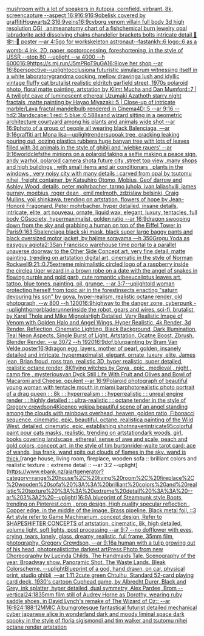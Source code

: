 [mushroom with a lot of speakers in it](https://www.ebank.nz/aiartgenerator?category=mushroom%20with%20a%20lot%20of%20speakers%20in%20it)[utopia, cornfield, virbrant, 8k, screencapture --aspect 16:9](https://www.ebank.nz/aiartgenerator?category=utopia%2C%20cornfield%2C%20virbrant%2C%208k%2C%20screencapture%20--aspect%2016%3A9)[16:9](https://www.ebank.nz/aiartgenerator?category=16%3A9)[16:9](https://www.ebank.nz/aiartgenerator?category=16%3A9)[obelisk covered by graffiti](https://www.ebank.nz/aiartgenerator?category=obelisk%20covered%20by%20graffiti)[](https://www.ebank.nz/aiartgenerator?category=)[Hogwarts](https://www.ebank.nz/aiartgenerator?category=Hogwarts)[2:3](https://www.ebank.nz/aiartgenerator?category=2%3A3)[16:9](https://www.ebank.nz/aiartgenerator?category=16%3A9)[veins](https://www.ebank.nz/aiartgenerator?category=veins)[16:9](https://www.ebank.nz/aiartgenerator?category=16%3A9)[cyborg venom villain full body 3d high resolution CGI , anime](https://www.ebank.nz/aiartgenerator?category=cyborg%20venom%20villain%20full%20body%203d%20high%20resolution%20CGI%20%2C%20anime)[anatomy chart of a fish](https://www.ebank.nz/aiartgenerator?category=anatomy%20chart%20of%20a%20fish)[chemical burn jewelry opal labradorite acid dissolving chains chandelier brackets bolts intricate detail 🦋🕸✨🫧 poster —ar 4:5](https://www.ebank.nz/aiartgenerator?category=chemical%20burn%20jewelry%20opal%20labradorite%20acid%20dissolving%20chains%20chandelier%20brackets%20bolts%20intricate%20detail%20%F0%9F%A6%8B%F0%9F%95%B8%E2%9C%A8%F0%9F%AB%A7%20poster%20%E2%80%94ar%204%3A5)[go for work](https://www.ebank.nz/aiartgenerator?category=go%20for%20work)[skeleton astronaut](https://www.ebank.nz/aiartgenerator?category=skeleton%20astronaut)[--fast](https://www.ebank.nz/aiartgenerator?category=--fast)[ankh::6 logo::6 as a womb::4 ink, 2D, paper, postprocessing, foreshortening, in the style of USSR --stop 80 --uplight --w 4000 --h 6000](https://www.ebank.nz/aiartgenerator?category=ankh%3A%3A6%20logo%3A%3A6%20as%20a%20womb%3A%3A4%20ink%2C%202D%2C%20paper%2C%20postprocessing%2C%20foreshortening%2C%20in%20the%20style%20of%20USSR%20--stop%2080%20--uplight%20--w%204000%20--h%206000)[16:9](https://www.ebank.nz/aiartgenerator?category=16%3A9)[<https://s.mj.run/J5mPRoT9uGA>](https://www.ebank.nz/aiartgenerator?category=%3Chttps%3A//s.mj.run/J5mPRoT9uGA%3E)[16:9](https://www.ebank.nz/aiartgenerator?category=16%3A9)[love her shop --ar 16:8](https://www.ebank.nz/aiartgenerator?category=love%20her%20shop%20--ar%2016%3A8)[perspective](https://www.ebank.nz/aiartgenerator?category=perspective)[--uplight](https://www.ebank.nz/aiartgenerator?category=--uplight)[occlusion](https://www.ebank.nz/aiartgenerator?category=occlusion)[a futuristic simulacrum witnessing itself in a white laboratory](https://www.ebank.nz/aiartgenerator?category=a%20futuristic%20simulacrum%20witnessing%20itself%20in%20a%20white%20laboratory)[grandma cooking, mellow drawing](https://www.ebank.nz/aiartgenerator?category=grandma%20cooking%2C%20mellow%20drawing)[a lush and idyllic vintage fluffy cat brutalist realistic eldritch garfield street, 1970s polaroid photo, floral matte painting, artstation by Klimt Mucha and Dan Mumford::7 | A twilight cave of luminescent ethereal Uzumaki Azathoth starry night fractals, matte painting by Hayao Miyazaki::5 | Close-up of intricate marble/Lava fractal mandelbulb rendered in Cinema4D::5 --ar 9:16 --hd](https://www.ebank.nz/aiartgenerator?category=a%20lush%20and%20idyllic%20vintage%20fluffy%20cat%20brutalist%20realistic%20eldritch%20garfield%20street%2C%201970s%20polaroid%20photo%2C%20floral%20matte%20painting%2C%20artstation%20by%20Klimt%20Mucha%20and%20Dan%20Mumford%3A%3A7%20%7C%20A%20twilight%20cave%20of%20luminescent%20ethereal%20Uzumaki%20Azathoth%20starry%20night%20fractals%2C%20matte%20painting%20by%20Hayao%20Miyazaki%3A%3A5%20%7C%20Close-up%20of%20intricate%20marble/Lava%20fractal%20mandelbulb%20rendered%20in%20Cinema4D%3A%3A5%20--ar%209%3A16%20--hd)[2:3](https://www.ebank.nz/aiartgenerator?category=2%3A3)[landscape::1 red::5 blue::0.5](https://www.ebank.nz/aiartgenerator?category=landscape%3A%3A1%20red%3A%3A5%20blue%3A%3A0.5)[88](https://www.ebank.nz/aiartgenerator?category=88)[sand wizard sitting in a geometric architecture courtyard among his plants and animals wide shot --ar 16:9](https://www.ebank.nz/aiartgenerator?category=sand%20wizard%20sitting%20in%20a%20geometric%20architecture%20courtyard%20among%20his%20plants%20and%20animals%20wide%20shot%20--ar%2016%3A9)[photo of a group of people all wearing black Balenciaga, —ar 9:16](https://www.ebank.nz/aiartgenerator?category=photo%20of%20a%20group%20of%20people%20all%20wearing%20black%20Balenciaga%2C%20%E2%80%94ar%209%3A16)[graffiti art Mona lisa](https://www.ebank.nz/aiartgenerator?category=graffiti%20art%20Mona%20lisa)[—uplight](https://www.ebank.nz/aiartgenerator?category=%E2%80%94uplight)[render](https://www.ebank.nz/aiartgenerator?category=render)[sup](https://www.ebank.nz/aiartgenerator?category=sup)[oak tree, cracking leaking pouring out, oozing plastics rubber](https://www.ebank.nz/aiartgenerator?category=oak%20tree%2C%20cracking%20leaking%20pouring%20out%2C%20oozing%20plastics%20rubber)[a huge banyan tree with lots of leaves filled with 3d animals in the style of ghibli and ‘wiebke rauers’  --ar 9:16](https://www.ebank.nz/aiartgenerator?category=a%20huge%20banyan%20tree%20with%20lots%20of%20leaves%20filled%20with%203d%20animals%20in%20the%20style%20of%20ghibli%20and%20%E2%80%98wiebke%20rauers%E2%80%99%20%20--ar%209%3A16)[world](https://www.ebank.nz/aiartgenerator?category=world)[clefs](https://www.ebank.nz/aiartgenerator?category=clefs)[the minions on a polaroid taking a selfie making a peace sign, andy warhol, polaroid camera shot](https://www.ebank.nz/aiartgenerator?category=the%20minions%20on%20a%20polaroid%20taking%20a%20selfie%20making%20a%20peace%20sign%2C%20andy%20warhol%2C%20polaroid%20camera%20shot)[a future city ,street top view ,many shops and high buildings , with small items and air conditionars , plants in the windows , very noisy city with many details : carved from opal by tsutomu nihei, freight container, by Katsuhiro Otomo, Mobius, Geof darrow and Ashley Wood, details, peter mohrbacher, tarmo juhola, ivan laliashvili, james gurney, moebius, roger dean , emil melmoth, zdzislaw belsinki, Craig Mullins, yoji shinkawa, trending on artstation, flowers of hope by Jean-Honoré Fragonard, Peter mohrbacher, hyper detailed, insane details, intricate, elite, art nouveau, ornate, liquid wax, elegant, luxury, tentacles, full body CGsociety, hypermaximalist, golden ratio --ar 16:9](https://www.ebank.nz/aiartgenerator?category=a%20future%20city%20%2Cstreet%20top%20view%20%2Cmany%20shops%20and%20high%20buildings%20%2C%20with%20small%20items%20and%20air%20conditionars%20%2C%20plants%20in%20the%20windows%20%2C%20very%20noisy%20city%20with%20many%20details%20%3A%20carved%20from%20opal%20by%20tsutomu%20nihei%2C%20freight%20container%2C%20by%20Katsuhiro%20Otomo%2C%20Mobius%2C%20Geof%20darrow%20and%20Ashley%20Wood%2C%20details%2C%20peter%20mohrbacher%2C%20tarmo%20juhola%2C%20ivan%20laliashvili%2C%20james%20gurney%2C%20moebius%2C%20roger%20dean%20%2C%20emil%20melmoth%2C%20zdzislaw%20belsinki%2C%20Craig%20Mullins%2C%20yoji%20shinkawa%2C%20trending%20on%20artstation%2C%20flowers%20of%20hope%20by%20Jean-Honor%C3%A9%20Fragonard%2C%20Peter%20mohrbacher%2C%20hyper%20detailed%2C%20insane%20details%2C%20intricate%2C%20elite%2C%20art%20nouveau%2C%20ornate%2C%20liquid%20wax%2C%20elegant%2C%20luxury%2C%20tentacles%2C%20full%20body%20CGsociety%2C%20hypermaximalist%2C%20golden%20ratio%20--ar%2016%3A9)[dragon swooping down from the sky and grabbing a human on top of the Eiffel Tower in Paris](https://www.ebank.nz/aiartgenerator?category=dragon%20swooping%20down%20from%20the%20sky%20and%20grabbing%20a%20human%20on%20top%20of%20the%20Eiffel%20Tower%20in%20Paris)[9:16](https://www.ebank.nz/aiartgenerator?category=9%3A16)[3:5](https://www.ebank.nz/aiartgenerator?category=3%3A5)[balenciaga black ski mask, black super large baggy pants and black oversized motor jacket, by hajime sorayama —h 350](https://www.ebank.nz/aiartgenerator?category=balenciaga%20black%20ski%20mask%2C%20black%20super%20large%20baggy%20pants%20and%20black%20oversized%20motor%20jacket%2C%20by%20hajime%20sorayama%20%E2%80%94h%20350)[Grogu Yoda as easyguy agiota](https://www.ebank.nz/aiartgenerator?category=Grogu%20Yoda%20as%20easyguy%20agiota)[2:3](https://www.ebank.nz/aiartgenerator?category=2%3A3)[San Francisco warehouse time portal to a parallel unaverse doorway to the Other Side Concept art, very fine detail, matte painting, trending on artstation digital art, cinematic in the style of Norman Rockwell](https://www.ebank.nz/aiartgenerator?category=San%20Francisco%20warehouse%20time%20portal%20to%20a%20parallel%20unaverse%20doorway%20to%20the%20Other%20Side%20Concept%20art%2C%20very%20fine%20detail%2C%20matte%20painting%2C%20trending%20on%20artstation%20digital%20art%2C%20cinematic%20in%20the%20style%20of%20Norman%20Rockwell)[9:21](https://www.ebank.nz/aiartgenerator?category=9%3A21)[::0.75](https://www.ebank.nz/aiartgenerator?category=%3A%3A0.75)[extreme minimalistic circled logo of a raspberry inside the circle](https://www.ebank.nz/aiartgenerator?category=extreme%20minimalistic%20circled%20logo%20of%20a%20raspberry%20inside%20the%20circle)[a tiger wizard in a brown robe on a date with the angel of snakes in flowing purple and gold garb, cute romantic vibe](https://www.ebank.nz/aiartgenerator?category=a%20tiger%20wizard%20in%20a%20brown%20robe%20on%20a%20date%20with%20the%20angel%20of%20snakes%20in%20flowing%20purple%20and%20gold%20garb%2C%20cute%20romantic%20vibe)[eucaliptus leaves art, tattoo, blue tones, painting, oil, grunge, --ar 3:7](https://www.ebank.nz/aiartgenerator?category=eucaliptus%20leaves%20art%2C%20tattoo%2C%20blue%20tones%2C%20painting%2C%20oil%2C%20grunge%2C%20--ar%203%3A7)[--uplight](https://www.ebank.nz/aiartgenerator?category=--uplight)[old woman protecting herself from toxic air in the forest](https://www.ebank.nz/aiartgenerator?category=old%20woman%20protecting%20herself%20from%20toxic%20air%20in%20the%20forest)[insects enacting "saturn devouring his son" by goya, hyper-realism, realistic octane render, old photograph, --w 800 --h 1200](https://www.ebank.nz/aiartgenerator?category=insects%20enacting%20%22saturn%20devouring%20his%20son%22%20by%20goya%2C%20hyper-realism%2C%20realistic%20octane%20render%2C%20old%20photograph%2C%20--w%20800%20--h%201200)[16:9](https://www.ebank.nz/aiartgenerator?category=16%3A9)[highway to the danger zone, cyberpunk --uplight](https://www.ebank.nz/aiartgenerator?category=highway%20to%20the%20danger%20zone%2C%20cyberpunk%20--uplight)[horror](https://www.ebank.nz/aiartgenerator?category=horror)[bladerunner](https://www.ebank.nz/aiartgenerator?category=bladerunner)[inside the robot, gears and wires, sci-fi, brutalist, by Karel Thole and Mike Mignola](https://www.ebank.nz/aiartgenerator?category=inside%20the%20robot%2C%20gears%20and%20wires%2C%20sci-fi%2C%20brutalist%2C%20by%20Karel%20Thole%20and%20Mike%20Mignola)[High Detailed, Very Realistic Image of Venom with Golden Halo and Angel Wings, Hyper Realistic, 4k Render, 3d Render, Reflection, Cinematic Lighting, Black Background, Dark Illumination, Teal Neon Aspects, Single Burst of Light, Artstation, Ocatne Boost, Zbrush, Blender Render. --w 3072 --h 1920](https://www.ebank.nz/aiartgenerator?category=High%20Detailed%2C%20Very%20Realistic%20Image%20of%20Venom%20with%20Golden%20Halo%20and%20Angel%20Wings%2C%20Hyper%20Realistic%2C%204k%20Render%2C%203d%20Render%2C%20Reflection%2C%20Cinematic%20Lighting%2C%20Black%20Background%2C%20Dark%20Illumination%2C%20Teal%20Neon%20Aspects%2C%20Single%20Burst%20of%20Light%2C%20Artstation%2C%20Ocatne%20Boost%2C%20Zbrush%2C%20Blender%20Render.%20--w%203072%20--h%201920)[16:9](https://www.ebank.nz/aiartgenerator?category=16%3A9)[dof,blur](https://www.ebank.nz/aiartgenerator?category=dof%2Cblur)[painting by Bram Van Velde,poster](https://www.ebank.nz/aiartgenerator?category=painting%20by%20Bram%20Van%20Velde%2Cposter)[16:9](https://www.ebank.nz/aiartgenerator?category=16%3A9)[dragon egg, layers, mother of pearl, golden, insanely detailed and intricate, hypermaximalist, elegant, ornate, luxury, elite, James jean, Brian froud, ross tran, realistic 3D, hyper realistic, super detailed, realistic octane render, 8K](https://www.ebank.nz/aiartgenerator?category=dragon%20egg%2C%20layers%2C%20mother%20of%20pearl%2C%20golden%2C%20insanely%20detailed%20and%20intricate%2C%20hypermaximalist%2C%20elegant%2C%20ornate%2C%20luxury%2C%20elite%2C%20James%20jean%2C%20Brian%20froud%2C%20ross%20tran%2C%20realistic%203D%2C%20hyper%20realistic%2C%20super%20detailed%2C%20realistic%20octane%20render%2C%208K)[flying witches by Goya , epic , medieval , night , camp fire , mysterious](https://www.ebank.nz/aiartgenerator?category=flying%20witches%20by%20Goya%20%2C%20epic%20%2C%20medieval%20%2C%20night%20%2C%20camp%20fire%20%2C%20mysterious)[van Dyck Still Life With Fruit and Olives and Bowl of Macaroni and Cheese, opulent --ar 16:9](https://www.ebank.nz/aiartgenerator?category=van%20Dyck%20Still%20Life%20With%20Fruit%20and%20Olives%20and%20Bowl%20of%20Macaroni%20and%20Cheese%2C%20opulent%20--ar%2016%3A9)[Polaroid photograph of beautiful young woman with tentacle mouth in miami bar](https://www.ebank.nz/aiartgenerator?category=Polaroid%20photograph%20of%20beautiful%20young%20woman%20with%20tentacle%20mouth%20in%20miami%20bar)[photorealistic photo portrait of a drag queen : : 8k : : hyperrealism : : hyperrealistic : : unreal engine render : : highly detailed : : ultra-realistic : : octane tender in the style of Gregory crewdson](https://www.ebank.nz/aiartgenerator?category=photorealistic%20photo%20portrait%20of%20a%20drag%20queen%20%3A%20%3A%208k%20%3A%20%3A%20hyperrealism%20%3A%20%3A%20hyperrealistic%20%3A%20%3A%20unreal%20engine%20render%20%3A%20%3A%20highly%20detailed%20%3A%20%3A%20ultra-realistic%20%3A%20%3A%20octane%20tender%20in%20the%20style%20of%20Gregory%20crewdson)[4K](https://www.ebank.nz/aiartgenerator?category=4K)[ice](https://www.ebank.nz/aiartgenerator?category=ice)[neo yokio](https://www.ebank.nz/aiartgenerator?category=neo%20yokio)[a beautiful scene of an angel standing among the clouds with rainbows overhead, heaven, golden ratio, Fibonacci sequence, cinematic, epic, beautiful, octane, realistic](https://www.ebank.nz/aiartgenerator?category=a%20beautiful%20scene%20of%20an%20angel%20standing%20among%20the%20clouds%20with%20rainbows%20overhead%2C%20heaven%2C%20golden%20ratio%2C%20Fibonacci%20sequence%2C%20cinematic%2C%20epic%2C%20beautiful%2C%20octane%2C%20realistic)[a painting of the Wild West, detailed, cinematic, epic, establishing shot](https://www.ebank.nz/aiartgenerator?category=a%20painting%20of%20the%20Wild%20West%2C%20detailed%2C%20cinematic%2C%20epic%2C%20establishing%20shot)[плачет](https://www.ebank.nz/aiartgenerator?category=%D0%BF%D0%BB%D0%B0%D1%87%D0%B5%D1%82)[intricate](https://www.ebank.nz/aiartgenerator?category=intricate)[95](https://www.ebank.nz/aiartgenerator?category=95)[colorful paint pour cats masks, realistic, trending on artstation](https://www.ebank.nz/aiartgenerator?category=colorful%20paint%20pour%20cats%20masks%2C%20realistic%2C%20trending%20on%20artstation)[dark woods, girl, books covering landscape, ethereal, sense of awe and scale, peach and gold colors, concept art, in the style of tim burton](https://www.ebank.nz/aiartgenerator?category=dark%20woods%2C%20girl%2C%20books%20covering%20landscape%2C%20ethereal%2C%20sense%20of%20awe%20and%20scale%2C%20peach%20and%20gold%20colors%2C%20concept%20art%2C%20in%20the%20style%20of%20tim%20burton)[rider-waite tarot card: ace of wands, lisa frank. wand spits out clouds of flames in the sky. wand is thick.](https://www.ebank.nz/aiartgenerator?category=rider-waite%20tarot%20card%3A%20ace%20of%20wands%2C%20lisa%20frank.%20wand%20spits%20out%20clouds%20of%20flames%20in%20the%20sky.%20wand%20is%20thick.)[range house, living room, fireplace, wooden sofa :: brilliant colors and realistic texture :: extreme detail :: --ar 3:2 --uplight](https://www.ebank.nz/aiartgenerator?category=range%20house%2C%20living%20room%2C%20fireplace%2C%20wooden%20sofa%20%3A%3A%20brilliant%20colors%20and%20realistic%20texture%20%3A%3A%20extreme%20detail%20%3A%3A%20--ar%203%3A2%20--uplight)[16:9](https://www.ebank.nz/aiartgenerator?category=16%3A9)[A blueprint of Steampunk style Boots,    trending on Pinterest.com  , prop design, High quality specular reflection , Copper  edge, in the middle of the image, Brass pipeline,  Black metal foil,  ::3  Art style refer to Game Machinarium.  concept design, Refer to SHAPESHIFTER CONCEPTS  of artstation, cinematic,  8k, high detailed,  volume light,  soft lights,  post processing    --ar 9:7   --no dof](https://www.ebank.nz/aiartgenerator?category=A%20blueprint%20of%20Steampunk%20style%20Boots%2C%20%20%20%20trending%20on%20Pinterest.com%20%20%2C%20prop%20design%2C%20High%20quality%20specular%20reflection%20%2C%20Copper%20%20edge%2C%20in%20the%20middle%20of%20the%20image%2C%20Brass%20pipeline%2C%20%20Black%20metal%20foil%2C%20%20%3A%3A3%20%20Art%20style%20refer%20to%20Game%20Machinarium.%20%20concept%20design%2C%20Refer%20to%20SHAPESHIFTER%20CONCEPTS%20%20of%20artstation%2C%20cinematic%2C%20%208k%2C%20high%20detailed%2C%20%20volume%20light%2C%20%20soft%20lights%2C%20%20post%20processing%20%20%20%20--ar%209%3A7%20%20%20--no%20dof)[flower with eyes, crying, tears, lonely, glass, dreamy, realistic, full frame, 35mm film, photography, Gregory Crewdson, —ar 9:16](https://www.ebank.nz/aiartgenerator?category=flower%20with%20eyes%2C%20crying%2C%20tears%2C%20lonely%2C%20glass%2C%20dreamy%2C%20realistic%2C%20full%20frame%2C%2035mm%20film%2C%20photography%2C%20Gregory%20Crewdson%2C%20%E2%80%94ar%209%3A16)[a human with a tulip growing out of his head, photorealistic](https://www.ebank.nz/aiartgenerator?category=a%20human%20with%20a%20tulip%20growing%20out%20of%20his%20head%2C%20photorealistic)[the darkest art](https://www.ebank.nz/aiartgenerator?category=the%20darkest%20art)[Press Photo from new Choreography by Lucinda Childs. The Handmaids Tale. Scenography of the year. Broadway show. Panoramic Shot. The Waste Lands. Bleak Colorscheme. --uplight](https://www.ebank.nz/aiartgenerator?category=Press%20Photo%20from%20new%20Choreography%20by%20Lucinda%20Childs.%20The%20Handmaids%20Tale.%20Scenography%20of%20the%20year.%20Broadway%20show.%20Panoramic%20Shot.%20The%20Waste%20Lands.%20Bleak%20Colorscheme.%20--uplight)[Blueprint of a god, hand drawn, on car, physical print, studio ghibli, —ar 1:1](https://www.ebank.nz/aiartgenerator?category=Blueprint%20of%20a%20god%2C%20hand%20drawn%2C%20on%20car%2C%20physical%20print%2C%20studio%20ghibli%2C%20%E2%80%94ar%201%3A1)[1:2](https://www.ebank.nz/aiartgenerator?category=1%3A2)[cute green Chtulhu, Standard 52-card playing card deck, 1930's cartoon Cuphead game, by Albrecht Durer, Black and Grey, ink splatter, hyper detailed, dual symmetry, Alex Pardee, Brom --vertical](https://www.ebank.nz/aiartgenerator?category=cute%20green%20Chtulhu%2C%20Standard%2052-card%20playing%20card%20deck%2C%201930%27s%20cartoon%20Cuphead%20game%2C%20by%20Albrecht%20Durer%2C%20Black%20and%20Grey%2C%20ink%20splatter%2C%20hyper%20detailed%2C%20dual%20symmetry%2C%20Alex%20Pardee%2C%20Brom%20--vertical)[24:18](https://www.ebank.nz/aiartgenerator?category=24%3A18)[35mm film still of Audrey Horne as Dorothy, wearing ruby saddle shoes, in David Lynch's remake of The Wizard of Oz:: --ar 16:9](https://www.ebank.nz/aiartgenerator?category=35mm%20film%20still%20of%20Audrey%20Horne%20as%20Dorothy%2C%20wearing%20ruby%20saddle%20shoes%2C%20in%20David%20Lynch%27s%20remake%20of%20The%20Wizard%20of%20Oz%3A%3A%20--ar%2016%3A9)[24:18](https://www.ebank.nz/aiartgenerator?category=24%3A18)[8:12](https://www.ebank.nz/aiartgenerator?category=8%3A12)[MMIC Album](https://www.ebank.nz/aiartgenerator?category=MMIC%20Album)[grotesque fantastical futurist detailed mechanical cyber japanese alice in wonderland dark and moody liminal space dark spooky in the style of floria sigismondi and tim walker and tsutomu nihei octane render artstation](https://www.ebank.nz/aiartgenerator?category=grotesque%20fantastical%20futurist%20detailed%20mechanical%20cyber%20japanese%20alice%20in%20wonderland%20dark%20and%20moody%20liminal%20space%20dark%20spooky%20in%20the%20style%20of%20floria%20sigismondi%20and%20tim%20walker%20and%20tsutomu%20nihei%20octane%20render%20artstation)